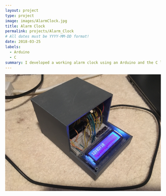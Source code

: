 ```yaml
---
layout: project
type: project
image: images/AlarmClock.jpg
title: Alarm Clock
permalink: projects/Alarm_Clock
# All dates must be YYYY-MM-DD format!
date: 2018-03-25
labels:
  - Arduino
  - C
summary: I developed a working alarm clock using an Arduino and the C language.
---
```


<img class="ui medium right floated rounded image" src="../images/AlarmClock.jpg">
